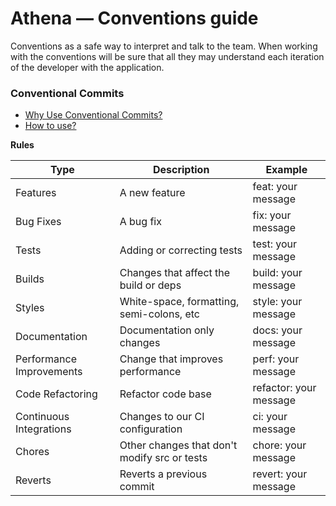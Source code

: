 # Athena — Conventions guide

Conventions as a safe way to interpret and talk to the team. When working with the conventions
will be sure that all they may understand each iteration of the developer with the application.

### Conventional Commits

- [Why Use Conventional Commits?](https://www.conventionalcommits.org/en/v1.0.0-beta.2/#why-use-conventional-commits)
- [How to use?](https://github.com/conventional-changelog/commitlint/tree/master/@commitlint/config-conventional#type-enum)

**Rules**

| Type                     | Description                                  | Example                 |
| ------------------------ | -------------------------------------------- | ----------------------- |
| Features                 | A new feature                                | feat: your message      |
| Bug Fixes                | A bug fix                                    | fix: your message       |
| Tests                    | Adding or correcting tests                   | test: your message      |
| Builds                   | Changes that affect the build or deps        | build: your message     |
| Styles                   | White-space, formatting, semi-colons, etc    | style: your message     |
| Documentation            | Documentation only changes                   | docs: your message      |
| Performance Improvements | Change that improves performance             | perf: your message      |
| Code Refactoring         | Refactor code base                           | refactor: your message  |
| Continuous Integrations  | Changes to our CI configuration              | ci: your message        |
| Chores                   | Other changes that don't modify src or tests | chore: your message     |
| Reverts                  | Reverts a previous commit                    | revert: your message    |
